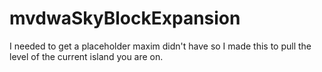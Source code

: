 # mvdwaSkyBlockExpansion
I needed to get a placeholder maxim didn't have so I made this to pull the level of the current island you are on. 
